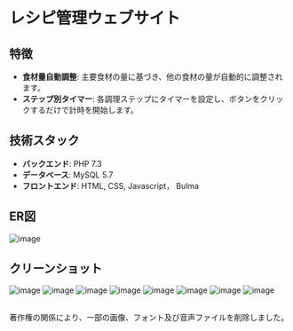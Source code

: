 # レシピ管理ウェブサイト

## 特徴
- **食材量自動調整**: 主要食材の量に基づき、他の食材の量が自動的に調整されます。
- **ステップ別タイマー**: 各調理ステップにタイマーを設定し、ボタンをクリックするだけで計時を開始します。

## 技術スタック

- **バックエンド**: PHP 7.3
- **データベース**: MySQL 5.7
- **フロントエンド**: HTML, CSS, Javascript， Bulma

## ER図

![image](https://github.com/cyyier/recipe/assets/52512369/4afd8d4c-f879-45af-baf9-5a90a7b3e1f3)


## クリーンショット
![image](https://github.com/cyyier/recipe/assets/52512369/82d2d0de-8a08-42a9-8fd8-f0a11d5130dd)
![image](https://github.com/cyyier/recipe/assets/52512369/a3a221c4-e1ad-4956-9c72-bf8013ab405d)
![image](https://github.com/cyyier/recipe/assets/52512369/6b2e02b3-bfd1-4c51-bf2f-64e9aeab985b)
![image](https://github.com/cyyier/recipe/assets/52512369/d804c348-f6d9-46b5-b913-ed2d2db4b038)
![image](https://github.com/cyyier/recipe/assets/52512369/f4ed14e3-6c2e-42f5-999c-fe012b787ac4)
![image](https://github.com/cyyier/recipe/assets/52512369/4c4c9279-4a97-49d0-907a-941b7702ae5a)
![image](https://github.com/cyyier/recipe/assets/52512369/dcdeb521-b649-4940-a50e-1358c69922c3)
![image](https://github.com/cyyier/recipe/assets/52512369/fb1e2e2a-50d2-408b-b370-b30dfae7125f)

## 
著作権の関係により、一部の画像、フォント及び音声ファイルを削除しました。

